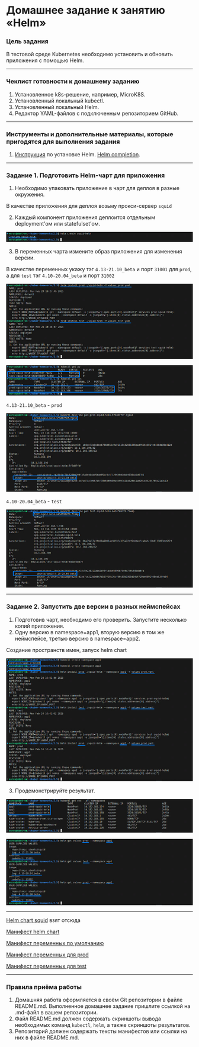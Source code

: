 # Домашнее задание к занятию «Helm»

### Цель задания

В тестовой среде Kubernetes необходимо установить и обновить приложения с помощью Helm.

------

### Чеклист готовности к домашнему заданию

1. Установленное k8s-решение, например, MicroK8S.
2. Установленный локальный kubectl.
3. Установленный локальный Helm.
4. Редактор YAML-файлов с подключенным репозиторием GitHub.

------

### Инструменты и дополнительные материалы, которые пригодятся для выполнения задания

1. [Инструкция](https://helm.sh/docs/intro/install/) по установке Helm. [Helm completion](https://helm.sh/docs/helm/helm_completion/).

------

### Задание 1. Подготовить Helm-чарт для приложения

1. Необходимо упаковать приложение в чарт для деплоя в разные окружения.

В качестве приложения для деплоя возьму прокси-сервер `squid`

2. Каждый компонент приложения деплоится отдельным deployment’ом или statefulset’ом.

![Image alt](https://github.com/littlelucidlynx/kuber-homeworks/raw/main/2.5/Screen/helm_create.png)

3. В переменных чарта измените образ приложения для изменения версии.

В качестве переменных укажу тэг `4.13-21.10_beta` и порт `31001` для `prod`, а для `test` тэг `4.10-20.04_beta` и порт `31002`

![Image alt](https://github.com/littlelucidlynx/kuber-homeworks/raw/main/2.5/Screen/helm_install.png)

![Image alt](https://github.com/littlelucidlynx/kuber-homeworks/raw/main/2.5/Screen/helm_get.png)

`4.13-21.10_beta` - `prod`

![Image alt](https://github.com/littlelucidlynx/kuber-homeworks/raw/main/2.5/Screen/prod_describe.png)

`4.10-20.04_beta` - `test`

![Image alt](https://github.com/littlelucidlynx/kuber-homeworks/raw/main/2.5/Screen/test_describe.png)

------
### Задание 2. Запустить две версии в разных неймспейсах

1. Подготовив чарт, необходимо его проверить. Запуститe несколько копий приложения.
2. Одну версию в namespace=app1, вторую версию в том же неймспейсе, третью версию в namespace=app2.

Создание пространств имен, запуск helm chart

![Image alt](https://github.com/littlelucidlynx/kuber-homeworks/raw/main/2.5/Screen/helm_ns.png)

3. Продемонстрируйте результат.

![Image alt](https://github.com/littlelucidlynx/kuber-homeworks/raw/main/2.5/Screen/helm_all_ns.png)

![Image alt](https://github.com/littlelucidlynx/kuber-homeworks/raw/main/2.5/Screen/helm_get_values.png)

---

[Helm chart squid](https://github.com/holosix/squid-helm) взят отсюда

[Манифест helm chart](https://github.com/littlelucidlynx/kuber-homeworks/raw/main/2.5/squid-helm/Chart.yaml)

[Манифест переменных по умолчанию](https://github.com/littlelucidlynx/kuber-homeworks/raw/main/2.5/squid-helm/values.yaml)

[Манифест переменных для prod](https://github.com/littlelucidlynx/kuber-homeworks/raw/main/2.5/values_prod.yaml)

[Манифест переменных для test](https://github.com/littlelucidlynx/kuber-homeworks/raw/main/2.5/values_test.yaml)

------

### Правила приёма работы

1. Домашняя работа оформляется в своём Git репозитории в файле README.md. Выполненное домашнее задание пришлите ссылкой на .md-файл в вашем репозитории.
2. Файл README.md должен содержать скриншоты вывода необходимых команд `kubectl`, `helm`, а также скриншоты результатов.
3. Репозиторий должен содержать тексты манифестов или ссылки на них в файле README.md.

